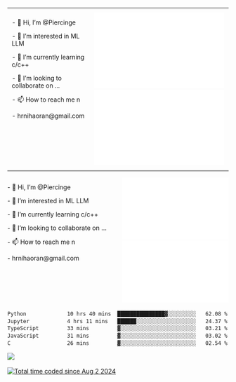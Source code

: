 <html>
    <table style="margin-left: auto; margin-right: auto; border-collapse: collapse; border: 0;">
        <tr>
            <td style="padding: 10px; vertical-align: top;">
                <p>- 👋 Hi, I’m @Piercinge</p>
                <p>- 👀 I’m interested in ML LLM</p>
                <p>- 🌱 I’m currently learning c/c++</p>
                <p>- 💞️ I’m looking to collaborate on ...</p>
                <p>- 📫 How to reach me n</p>
                <p>- hrnihaoran@gmail.com</p>
            </td>
            <td style="padding: 10px; vertical-align: top;">
                <img src="https://raw.githubusercontent.com/Piercinge/github-stats/master/generated/overview.svg#gh-dark-mode-only" class="dark-mode-only" alt="GitHub Stats Dark Mode">
                <img src="https://raw.githubusercontent.com/Piercinge/github-stats/master/generated/overview.svg#gh-light-mode-only" class="light-mode-only" alt="GitHub Stats Light Mode">
            </td>
        </tr>
    </table>
</html>
<div style="display: flex; gap: 20px;">
  <div style="flex: 1;">
    <p>- 👋 Hi, I’m @Piercinge</p>
    <p>- 👀 I’m interested in ML LLM</p>
    <p>- 🌱 I’m currently learning c/c++</p>
    <p>- 💞️ I’m looking to collaborate on ...</p>
    <p>- 📫 How to reach me n</p>
    <p>- hrnihaoran@gmail.com</p>
  </div>
  <div style="flex: 1;">
      <img src="https://raw.githubusercontent.com/Piercinge/github-stats/master/generated/overview.svg#gh-dark-mode-only" class="dark-mode-only" alt="GitHub Stats Dark Mode">
    <img src="https://raw.githubusercontent.com/Piercinge/github-stats/master/generated/overview.svg#gh-light-mode-only" class="light-mode-only" alt="GitHub Stats Light Mode">    
  </div>
</div>

<!--START_SECTION:waka-->

```txt
Python             10 hrs 40 mins  ███████████████▓░░░░░░░░░   62.08 %
Jupyter            4 hrs 11 mins   ██████░░░░░░░░░░░░░░░░░░░   24.37 %
TypeScript         33 mins         ▓░░░░░░░░░░░░░░░░░░░░░░░░   03.21 %
JavaScript         31 mins         ▓░░░░░░░░░░░░░░░░░░░░░░░░   03.02 %
C                  26 mins         ▓░░░░░░░░░░░░░░░░░░░░░░░░   02.54 %
```

<!--END_SECTION:waka-->

<a href="https://wakatime.com"><img src="https://wakatime.com/share/@haoran_ni/48d32ab7-16dd-4d92-9eeb-ae9d66413442.png" /></a>

<a href="https://wakatime.com/@2e7a1580-9a6c-4340-8b70-5b56364a5d8c"><img src="https://wakatime.com/badge/user/2e7a1580-9a6c-4340-8b70-5b56364a5d8c.svg" alt="Total time coded since Aug 2 2024" /></a>
